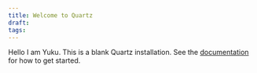 ```yaml
---
title: Welcome to Quartz
draft: 
tags:
---
```

Hello I am Yuku.
This is a blank Quartz installation.
See the [documentation](https://quartz.jzhao.xyz) for how to get started.
